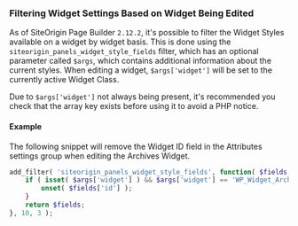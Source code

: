 ### Filtering Widget Settings Based on Widget Being Edited

As of SiteOrigin Page Builder `2.12.2`, it's possible to filter the Widget Styles available on a widget by widget basis. This is done using the `siteorigin_panels_widget_style_fields` filter, which has an optional parameter called `$args`, which contains additional information about the current styles. When editing a widget, `$args['widget']` will be set to the currently active Widget Class.

Due to `$args['widget']` not always being present, it's recommended you check that the array key exists before using it to avoid a PHP notice.

#### Example

The following snippet will remove the Widget ID field in the Attributes settings group when editing the Archives Widget.

```php
add_filter( 'siteorigin_panels_widget_style_fields', function( $fields, $post_id, $args ) {
	if ( isset( $args['widget'] ) && $args['widget'] == 'WP_Widget_Archives' ) {
		unset( $fields['id'] );
	}
	return $fields;
}, 10, 3 );
```
